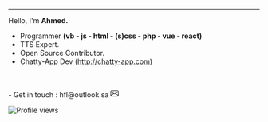 
---

Hello, I'm **Ahmed.** 
- Programmer **(vb - js - html - (s)css - php - vue - react)**
- TTS Expert.
- Open Source Contributor.
- Chatty-App Dev (http://chatty-app.com)
<br>
<br>
- Get in touch : hfl@outlook.sa

 <svg xmlns="http://www.w3.org/2000/svg" width="16" height="16" fill="currentColor" class="bi bi-envelope" viewBox="0 0 16 16">
  <path d="M0 4a2 2 0 0 1 2-2h12a2 2 0 0 1 2 2v8a2 2 0 0 1-2 2H2a2 2 0 0 1-2-2V4zm2-1a1 1 0 0 0-1 1v.217l7 4.2 7-4.2V4a1 1 0 0 0-1-1H2zm13 2.383-4.758 2.855L15 11.114v-5.73zm-.034 6.878L9.271 8.82 8 9.583 6.728 8.82l-5.694 3.44A1 1 0 0 0 2 13h12a1 1 0 0 0 .966-.739zM1 11.114l4.758-2.876L1 5.383v5.73z"/>
</svg>
<br>


![Profile views](https://gpvc.arturio.dev/ahmedbinmoh) 
